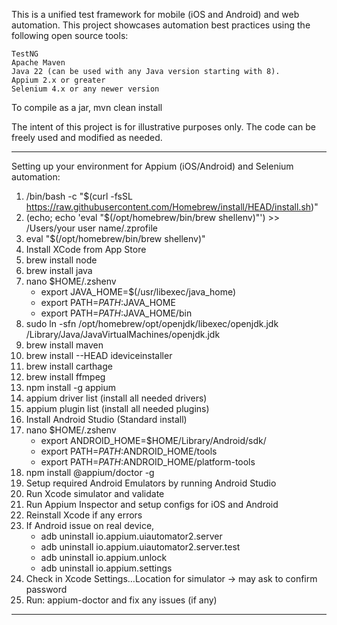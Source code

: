 This is a unified test framework for mobile (iOS and Android) and web automation. 
This project showcases automation best practices using the following open source tools:

    TestNG
    Apache Maven
    Java 22 (can be used with any Java version starting with 8).
    Appium 2.x or greater
    Selenium 4.x or any newer version

To compile as a jar, mvn clean install

The intent of this project is for illustrative purposes only. The code can be freely used and modified as needed.

****************************************************************************************************************************************************
Setting up your environment for Appium (iOS/Android) and Selenium automation:

1. /bin/bash -c "$(curl -fsSL https://raw.githubusercontent.com/Homebrew/install/HEAD/install.sh)"
2. (echo; echo 'eval "$(/opt/homebrew/bin/brew shellenv)"') >> /Users/your user name/.zprofile
3. eval "$(/opt/homebrew/bin/brew shellenv)"
4. Install XCode from App Store
5. brew install node
6. brew install java 
7. nano $HOME/.zshenv
    * export JAVA_HOME=$(/usr/libexec/java_home)
    * export PATH=${PATH}:$JAVA_HOME
    * export PATH=${PATH}:$JAVA_HOME/bin
8. sudo ln -sfn /opt/homebrew/opt/openjdk/libexec/openjdk.jdk /Library/Java/JavaVirtualMachines/openjdk.jdk
9. brew install maven
10. brew install --HEAD ideviceinstaller
11. brew install carthage
12. brew install ffmpeg
13. npm install -g appium
14. appium driver list (install all needed drivers)
15. appium plugin list (install all needed plugins)
16. Install Android Studio (Standard install)
17. nano $HOME/.zshenv 
    * export ANDROID_HOME=$HOME/Library/Android/sdk/
    * export PATH=$PATH:$ANDROID_HOME/tools
    * export PATH=$PATH:$ANDROID_HOME/platform-tools
16. npm install @appium/doctor -g
17. Setup required Android Emulators by running Android Studio
18. Run Xcode simulator and validate
19. Run Appium Inspector and setup configs for iOS and Android
20. Reinstall Xcode if any errors
21. If Android issue on real device,
    * adb uninstall io.appium.uiautomator2.server
    * adb uninstall io.appium.uiautomator2.server.test
    * adb uninstall io.appium.unlock
    * adb uninstall io.appium.settings
22. Check in Xcode Settings…Location for simulator -> may ask to confirm password
23. Run: appium-doctor and fix any issues (if any)
****************************************************************************************************************************************************
